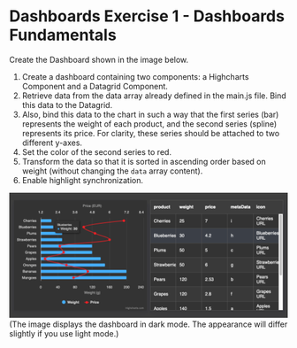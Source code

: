# Dashboards Exercise 1 - Dashboards Fundamentals

Create the Dashboard shown in the image below.
1. Create a dashboard containing two components: a Highcharts Component and a Datagrid Component.
2. Retrieve data from the data array already defined in the main.js file. Bind this data to the Datagrid.
3. Also, bind this data to the chart in such a way that the first series (bar) represents the weight of each product, and the second series (spline) represents its price. For clarity, these series should be attached to two different y-axes.
4. Set the color of the second series to red.
5. Transform the data so that it is sorted in ascending order based on weight (without changing the `data` array content).
6. Enable highlight synchronization.

![exercise.png](exercise.png)
(The image displays the dashboard in dark mode. The appearance will differ slightly if you use light mode.)